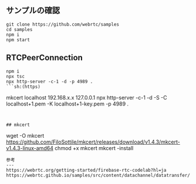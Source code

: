 
## サンプルの確認
```
git clone https://github.com/webrtc/samples
cd samples
npm i 
npm start
```

## RTCPeerConnection
```sh:Build and Run
npm i
npx tsc
npx http-server -c-1 -d -p 4989 . 
```sh:(https)
```
mkcert localhost 192.168.x.x 127.0.0.1
npx http-server -c-1 -d -S -C localhost+1.pem -K localhost+1-key.pem -p 4989 .
```


## mkcert
```
wget -O mkcert https://github.com/FiloSottile/mkcert/releases/download/v1.4.3/mkcert-v1.4.3-linux-amd64
chmod +x mkcert
mkcert -install
```
参考
---
https://webrtc.org/getting-started/firebase-rtc-codelab?hl=ja
https://webrtc.github.io/samples/src/content/datachannel/datatransfer/
